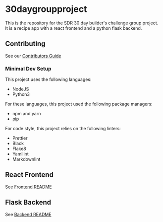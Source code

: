 # 30daygroupproject

This is the repository for the SDR 30 day builder's challenge group project. It is a recipe app with a react frontend and a python flask backend. 

## Contributing 

See our [Contributors Guide](./CONTRIBUTING)

### Minimal Dev Setup

This project uses the following languages:
- NodeJS
- Python3

For these languages, this project used the following package managers:
- npm and yarn
- pip

For code style, this project relies on the following linters:
- Prettier
- Black
- Flake8
- Yamllint
- Markdownlint

## React Frontend

See [Frontend README](./frontend/README.md)

## Flask Backend

See [Backend README](./backend/README.md)